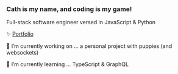 ### Cath is my name, and coding is my game!
Full-stack software engineer versed in JavaScript & Python

✨ [Portfolio](https://cathimn.github.io)

🔭 I’m currently working on ... a personal project with puppies (and websockets)

🌱 I’m currently learning ... TypeScript & GraphQL
<!--
**cathimn/cathimn** is a ✨ _special_ ✨ repository because its `README.md` (this file) appears on your GitHub profile.

Here are some ideas to get you started:

- 🔭 I’m currently working on ...
- 🌱 I’m currently learning ...
- 👯 I’m looking to collaborate on ...
- 🤔 I’m looking for help with ...
- 💬 Ask me about ...
- 📫 How to reach me: ...
- 😄 Pronouns: ...
- ⚡ Fun fact: ...
-->
